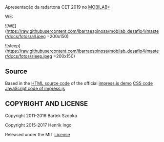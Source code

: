 Apresentação da radartona CET 2019 no [MOBILAB+](http://mobilab.prefeitura.sp.gov.br/)

WE:

![WE](https://raw.githubusercontent.com/ibarraespinosa/mobilab_desafio4/master/docs/fotos/all.jpeg =200x150)


![sleep](https://raw.githubusercontent.com/ibarraespinosa/mobilab_desafio4/master/docs/fotos/sleep.jpeg =200x150)


Source
---------------------
Based in the [HTML source code](index.html) of the official [impress.js demo](http://impress.github.io/impress.js/)  [CSS code](css/impress-demo.css)  [JavaScript code of impress.js](js/impress.js)


COPYRIGHT AND LICENSE
---------------------

Copyright 2011-2016 Bartek Szopka

Copyright 2015-2017 Henrik Ingo

Released under the MIT [License](LICENSE)
